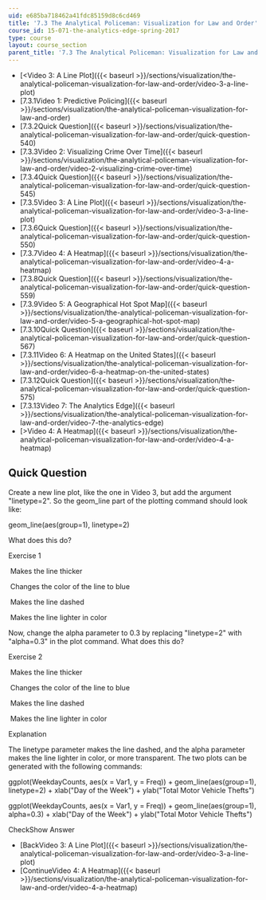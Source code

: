 ```yaml
---
uid: e685ba718462a41fdc85159d8c6cd469
title: '7.3 The Analytical Policeman: Visualization for Law and Order'
course_id: 15-071-the-analytics-edge-spring-2017
type: course
layout: course_section
parent_title: '7.3 The Analytical Policeman: Visualization for Law and Order'
---
```


*   [<Video 3: A Line Plot]({{< baseurl >}}/sections/visualization/the-analytical-policeman-visualization-for-law-and-order/video-3-a-line-plot)
*   [7.3.1Video 1: Predictive Policing]({{< baseurl >}}/sections/visualization/the-analytical-policeman-visualization-for-law-and-order)
*   [7.3.2Quick Question]({{< baseurl >}}/sections/visualization/the-analytical-policeman-visualization-for-law-and-order/quick-question-540)
*   [7.3.3Video 2: Visualizing Crime Over Time]({{< baseurl >}}/sections/visualization/the-analytical-policeman-visualization-for-law-and-order/video-2-visualizing-crime-over-time)
*   [7.3.4Quick Question]({{< baseurl >}}/sections/visualization/the-analytical-policeman-visualization-for-law-and-order/quick-question-545)
*   [7.3.5Video 3: A Line Plot]({{< baseurl >}}/sections/visualization/the-analytical-policeman-visualization-for-law-and-order/video-3-a-line-plot)
*   [7.3.6Quick Question]({{< baseurl >}}/sections/visualization/the-analytical-policeman-visualization-for-law-and-order/quick-question-550)
*   [7.3.7Video 4: A Heatmap]({{< baseurl >}}/sections/visualization/the-analytical-policeman-visualization-for-law-and-order/video-4-a-heatmap)
*   [7.3.8Quick Question]({{< baseurl >}}/sections/visualization/the-analytical-policeman-visualization-for-law-and-order/quick-question-559)
*   [7.3.9Video 5: A Geographical Hot Spot Map]({{< baseurl >}}/sections/visualization/the-analytical-policeman-visualization-for-law-and-order/video-5-a-geographical-hot-spot-map)
*   [7.3.10Quick Question]({{< baseurl >}}/sections/visualization/the-analytical-policeman-visualization-for-law-and-order/quick-question-567)
*   [7.3.11Video 6: A Heatmap on the United States]({{< baseurl >}}/sections/visualization/the-analytical-policeman-visualization-for-law-and-order/video-6-a-heatmap-on-the-united-states)
*   [7.3.12Quick Question]({{< baseurl >}}/sections/visualization/the-analytical-policeman-visualization-for-law-and-order/quick-question-575)
*   [7.3.13Video 7: The Analytics Edge]({{< baseurl >}}/sections/visualization/the-analytical-policeman-visualization-for-law-and-order/video-7-the-analytics-edge)
*   [\>Video 4: A Heatmap]({{< baseurl >}}/sections/visualization/the-analytical-policeman-visualization-for-law-and-order/video-4-a-heatmap)

Quick Question
--------------

Create a new line plot, like the one in Video 3, but add the argument "linetype=2". So the geom\_line part of the plotting command should look like:

geom\_line(aes(group=1), linetype=2)

What does this do?

Exercise 1

&nbsp;Makes the line thicker&nbsp;

&nbsp;Changes the color of the line to blue&nbsp;

&nbsp;Makes the line dashed&nbsp;

&nbsp;Makes the line lighter in color&nbsp;

Now, change the alpha parameter to 0.3 by replacing "linetype=2" with "alpha=0.3" in the plot command. What does this do?

Exercise 2

&nbsp;Makes the line thicker&nbsp;

&nbsp;Changes the color of the line to blue&nbsp;

&nbsp;Makes the line dashed&nbsp;

&nbsp;Makes the line lighter in color&nbsp;

Explanation

The linetype parameter makes the line dashed, and the alpha parameter makes the line lighter in color, or more transparent. The two plots can be generated with the following commands:

ggplot(WeekdayCounts, aes(x = Var1, y = Freq)) + geom\_line(aes(group=1), linetype=2) + xlab("Day of the Week") + ylab("Total Motor Vehicle Thefts")

ggplot(WeekdayCounts, aes(x = Var1, y = Freq)) + geom\_line(aes(group=1), alpha=0.3) + xlab("Day of the Week") + ylab("Total Motor Vehicle Thefts")

CheckShow Answer

*   [BackVideo 3: A Line Plot]({{< baseurl >}}/sections/visualization/the-analytical-policeman-visualization-for-law-and-order/video-3-a-line-plot)
*   [ContinueVideo 4: A Heatmap]({{< baseurl >}}/sections/visualization/the-analytical-policeman-visualization-for-law-and-order/video-4-a-heatmap)